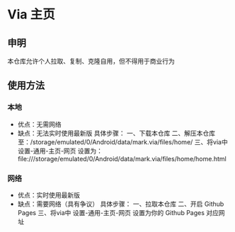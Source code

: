 # Via 主页 
## 申明 
本仓库允许个人拉取、复制、克隆自用，但不得用于商业行为 
## 使用方法 
### 本地 
- 优点：无需网络 
- 缺点：无法实时使用最新版 
具体步骤： 
  一、下载本仓库 
  二、解压本仓库至：/storage/emulated/0/Android/data/mark.via/files/home/ 
  三、将via中 设置-通用-主页-网页 设置为：file:///storage/emulated/0/Android/data/mark.via/files/home/home.html 
### 网络
- 优点：实时使用最新版 
- 缺点：需要网络（具有争议）
具体步骤： 
  一、拉取本仓库
  二、开启 Github Pages
  三、将via中 设置-通用-主页-网页 设置为你的 Github Pages 对应网址 